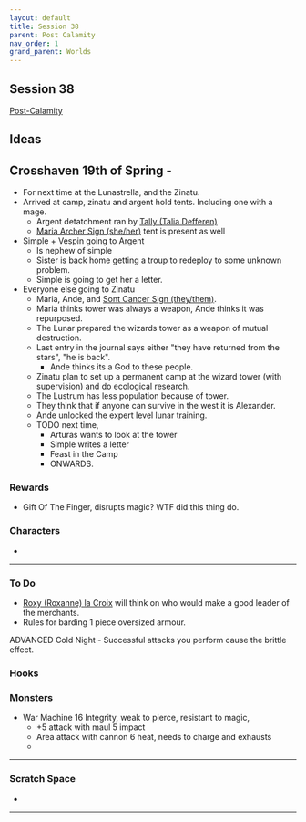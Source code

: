 ```yaml
---
layout: default
title: Session 38
parent: Post Calamity
nav_order: 1
grand_parent: Worlds
---
```

## Session 38
[Post-Calamity](Post-Calamity)

## Ideas

## Crosshaven 19th of Spring -
* For next time at the Lunastrella, and the Zinatu. 
* Arrived at camp, zinatu and argent hold tents. Including one with a mage.
	* Argent detatchment ran by [Tally (Talia Defferen)](Game/Worlds/Post-Calamity/Argent-Hold.md#Tally%20(Talia%20Defferen))
	* [Maria Archer Sign (she/her)](Game/Worlds/Post-Calamity/Zinatu.md#Maria%20Archer%20Sign%20(she/her)) tent is present as well
* Simple + Vespin going to Argent
	* Is nephew of simple
	* Sister is back home getting a troup to redeploy to some unknown problem. 
	* Simple is going to get her a letter.
* Everyone else going to Zinatu
	* Maria, Ande, and [Sont Cancer Sign (they/them)](Game/Worlds/Post-Calamity/Zinatu.md#Sont%20Cancer%20Sign%20(they/them)).
	* Maria thinks tower was always a weapon, Ande thinks it was repurposed.
	* The Lunar prepared the wizards tower as a weapon of mutual destruction. 
	* Last entry in the journal says either "they have returned from the stars", "he is back".
		* Ande thinks its a God to these people. 
	* Zinatu plan to set up a permanent camp at the wizard tower (with supervision) and do ecological research.
	* The Lustrum has less population because of tower.
	* They think that if anyone can survive in the west it is Alexander. 
	* Ande unlocked the expert level lunar training.
	* TODO next time,
		* Arturas wants to look at the tower
		* Simple writes a letter
		* Feast in the Camp
		* ONWARDS.
### Rewards
* Gift Of The Finger, disrupts magic? WTF did this thing do.

### Characters
* 
 ---

### To Do

* [Roxy (Roxanne) la Croix](Game/Worlds/Post-Calamity/Verdantholm#Roxy%20(Roxanne)%20la%20Croix) will think on who would make a good leader of the merchants.
* Rules for barding 1 piece oversized armour. 

ADVANCED Cold Night - Successful attacks you perform cause the brittle effect.

### Hooks

### Monsters
* War Machine 16 Integrity, weak to pierce, resistant to magic, 
	* +5 attack with maul 5 impact
	* Area attack with cannon 6 heat, needs to charge and exhausts
	* 




---

### Scratch Space
* 







---